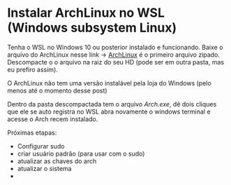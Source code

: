 # Instalar ArchLinux no WSL (Windows subsystem Linux)

Tenha o WSL no Windows 10 ou posterior instalado e funcionando. Baixe o arquivo do ArchLinux nesse link -> [ArchLinux](https://github.com/yuk7/ArchWSL/releases/tag/22.3.18.0) é o primeiro arquivo zipado. Descompacte o o arquivo na raiz do seu HD (pode ser em outra pasta, mas eu prefiro assim).&#x20;

O ArchLinux não tem uma versão instalável pela loja do Windows (pelo menos até o momento desse post)

Dentro da pasta descompactada tem o arquivo _Arch.exe_, dê dois cliques que ele se auto registra no WSL abra novamente o windows terminal e acesse o Arch recem instalado.

Próximas etapas:

* Configurar sudo
* criar usuário padrão (para usar com o sudo)
* atualizar as chaves do arch
* atualizar o sistema
*

